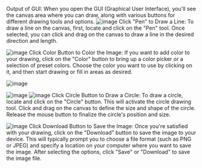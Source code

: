 Output of GUI: When you open the GUI (Graphical User Interface), you'll see the canvas area where you can draw, along with various buttons for different drawing tools and options.
![image](https://github.com/PRIYANSHUSINGH2003/collaborative-whiteboard/assets/102310770/afec801b-a07b-40de-964e-882954901585)
Click "Pen" to Draw a Line: To draw a line on the canvas, first, locate and click on the "Pen" tool. Once selected, you can click and drag on the canvas to draw a line in the desired direction and length.

![image](https://github.com/PRIYANSHUSINGH2003/collaborative-whiteboard/assets/102310770/e8196be1-db7c-421d-947b-1ded887e21d1)
Click Color Button to Color the Image: If you want to add color to your drawing, click on the "Color" button to bring up a color picker or a selection of preset colors. Choose the color you want to use by clicking on it, and then start drawing or fill in areas as desired.

![image](https://github.com/PRIYANSHUSINGH2003/collaborative-whiteboard/assets/102310770/dbed5c18-eaca-4991-8f01-b7c72a6b0216)

![image](https://github.com/PRIYANSHUSINGH2003/collaborative-whiteboard/assets/102310770/1b422114-359a-4756-8de8-2c4fbd472b50)
![image](https://github.com/PRIYANSHUSINGH2003/collaborative-whiteboard/assets/102310770/d917e718-a4a6-4cb2-9b73-26cd2cab18af)
Click Circle Button to Draw a Circle: To draw a circle, locate and click on the "Circle" button. This will activate the circle drawing tool. Click and drag on the canvas to define the size and shape of the circle. Release the mouse button to finalize the circle's position and size.

![image](https://github.com/PRIYANSHUSINGH2003/collaborative-whiteboard/assets/102310770/52fbe1ed-52c8-4ed7-9e8a-16b39b9751df)
Click Download Button to Save the Image: Once you're satisfied with your drawing, click on the "Download" button to save the image to your device. This will typically prompt you to choose a file format (such as PNG or JPEG) and specify a location on your computer where you want to save the image. After selecting the options, click "Save" or "Download" to save the image file.


